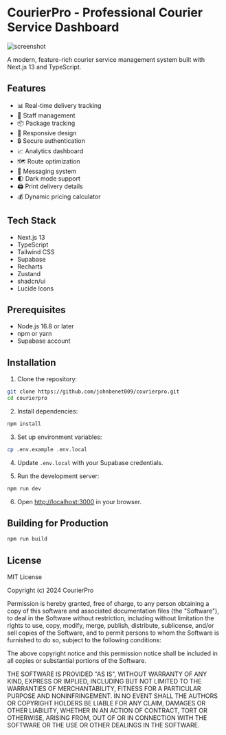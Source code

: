 # CourierPro - Professional Courier Service Dashboard
![screenshot](https://github.com/user-attachments/assets/755ae5ea-48af-49f3-8aef-699b46dfb4b8)

A modern, feature-rich courier service management system built with Next.js 13 and TypeScript.

## Features

- 📊 Real-time delivery tracking
- 👥 Staff management
- 📦 Package tracking
- 📱 Responsive design
- 🔒 Secure authentication
- 📈 Analytics dashboard
- 🗺️ Route optimization
- 💬 Messaging system
- 🌓 Dark mode support
- 🖨️ Print delivery details
- 💰 Dynamic pricing calculator

## Tech Stack

- Next.js 13
- TypeScript
- Tailwind CSS
- Supabase
- Recharts
- Zustand
- shadcn/ui
- Lucide Icons

## Prerequisites

- Node.js 16.8 or later
- npm or yarn
- Supabase account

## Installation

1. Clone the repository:
```bash
git clone https://github.com/johnbenet009/courierpro.git
cd courierpro
```

2. Install dependencies:
```bash
npm install
```

3. Set up environment variables:
```bash
cp .env.example .env.local
```

4. Update `.env.local` with your Supabase credentials.

5. Run the development server:
```bash
npm run dev
```

6. Open [http://localhost:3000](http://localhost:3000) in your browser.

## Building for Production

```bash
npm run build
```

## License

MIT License

Copyright (c) 2024 CourierPro

Permission is hereby granted, free of charge, to any person obtaining a copy
of this software and associated documentation files (the "Software"), to deal
in the Software without restriction, including without limitation the rights
to use, copy, modify, merge, publish, distribute, sublicense, and/or sell
copies of the Software, and to permit persons to whom the Software is
furnished to do so, subject to the following conditions:

The above copyright notice and this permission notice shall be included in all
copies or substantial portions of the Software.

THE SOFTWARE IS PROVIDED "AS IS", WITHOUT WARRANTY OF ANY KIND, EXPRESS OR
IMPLIED, INCLUDING BUT NOT LIMITED TO THE WARRANTIES OF MERCHANTABILITY,
FITNESS FOR A PARTICULAR PURPOSE AND NONINFRINGEMENT. IN NO EVENT SHALL THE
AUTHORS OR COPYRIGHT HOLDERS BE LIABLE FOR ANY CLAIM, DAMAGES OR OTHER
LIABILITY, WHETHER IN AN ACTION OF CONTRACT, TORT OR OTHERWISE, ARISING FROM,
OUT OF OR IN CONNECTION WITH THE SOFTWARE OR THE USE OR OTHER DEALINGS IN THE
SOFTWARE.
